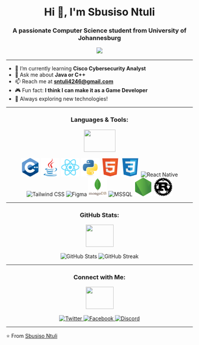 <h1 align="center">Hi 👋, I'm Sbusiso Ntuli</h1>
<h3 align="center">A passionate Computer Science student from University of Johannesburg</h3>

<p align="center">
  <img src="https://media.giphy.com/media/f3iwJFOVOwuy7K6FFw/giphy.gif" width="200"/>
</p>

---

- 🌱 I’m currently learning **Cisco Cybersecurity Analyst**
- 💬 Ask me about **Java or C++**
- 📫 Reach me at **sntuli4246@gmail.com**
- 🎮 Fun fact: **I think I can make it as a Game Developer**
- 🚀 Always exploring new technologies!

---

<h3 align="center">Languages & Tools:</h3>

<p align="center">
  <img src="https://images.squarespace-cdn.com/content/v1/5b983c1389c1720c12f4f1ab/1585640916041-HTJUHSFJ4LE9P9WWC791/InnerFit-Icon-Tools-Resized_1.gif?format=300w" width="85" height="60"/>
</p>

<p align="center">
  <img src="https://raw.githubusercontent.com/devicons/devicon/master/icons/cplusplus/cplusplus-original.svg" alt="C++" width="50" height="50"/>
  <img src="https://raw.githubusercontent.com/devicons/devicon/master/icons/java/java-original.svg" alt="Java" width="50" height="50"/>
  <img src="https://raw.githubusercontent.com/devicons/devicon/master/icons/react/react-original.svg" alt="React" width="50" height="50"/>
  <img src="https://raw.githubusercontent.com/devicons/devicon/master/icons/python/python-original.svg" alt="Python" width="50" height="50"/>
  <img src="https://raw.githubusercontent.com/devicons/devicon/master/icons/html5/html5-original.svg" alt="HTML" width="50" height="50"/>
  <img src="https://raw.githubusercontent.com/devicons/devicon/master/icons/css3/css3-original.svg" alt="CSS" width="50" height="50"/>
  <img src="https://reactnative.dev/img/header_logo.svg" alt="React Native" width="50" height="50"/>
  <img src="https://www.vectorlogo.zone/logos/tailwindcss/tailwindcss-icon.svg" alt="Tailwind CSS" width="50" height="50"/>
  <img src="https://www.vectorlogo.zone/logos/figma/figma-icon.svg" alt="Figma" width="50" height="50"/>
  <img src="https://raw.githubusercontent.com/devicons/devicon/master/icons/mongodb/mongodb-original-wordmark.svg" alt="MongoDB" width="50" height="50"/>
  <img src="https://www.svgrepo.com/show/303229/microsoft-sql-server-logo.svg" alt="MSSQL" width="50" height="50"/>
  <img src="https://raw.githubusercontent.com/devicons/devicon/master/icons/nodejs/nodejs-original.svg" alt="Node.js" width="50" height="50"/>
  <img src="https://raw.githubusercontent.com/devicons/devicon/master/icons/rust/rust-original.svg" alt="Rust" width="50" height="50"/>
</p>

---

<h3 align="center">GitHub Stats:</h3>

<p align="center">
  <img src="https://cdn.dribbble.com/users/304485/screenshots/3301972/media/d82e503513ffaed91794ad86c01cd38d.gif" width="75" height="60"/>
</p>

<p align="center">
  <img src="https://github-readme-stats.vercel.app/api?username=sbuda45&show_icons=true&theme=radical" alt="GitHub Stats"/>
  <img src="https://github-readme-streak-stats.herokuapp.com/?user=sbuda45&theme=radical" alt="GitHub Streak"/>
</p>

---

<h3 align="center">Connect with Me:</h3>

<p align="center">
  <img src="https://cdn.dribbble.com/users/5745/screenshots/3587393/media/02f3bc1631c715654a844cb6096a0217.gif" width="75" height="60"/>
</p>

<p align="center">
  <a href="https://x.com/s_d_ntuli" target="blank">
    <img src="https://raw.githubusercontent.com/rahuldkjain/github-profile-readme-generator/master/src/images/icons/Social/twitter.svg" alt="Twitter" width="40" height="40"/>
  </a>
  <a href="https://www.facebook.com/sbuda.ntuley/" target="blank">
    <img src="https://raw.githubusercontent.com/rahuldkjain/github-profile-readme-generator/master/src/images/icons/Social/facebook.svg" alt="Facebook" width="40" height="40"/>
  </a>
  <a href="https://discord.gg/aZ9k3E9P" target="blank">
    <img src="https://raw.githubusercontent.com/rahuldkjain/github-profile-readme-generator/master/src/images/icons/Social/discord.svg" alt="Discord" width="40" height="40"/>
  </a>
</p>

---
⭐️ From [Sbusiso Ntuli](https://github.com/sbuda45)
